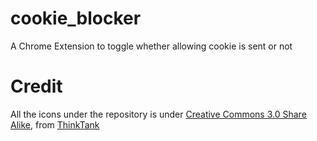 # cookie_blocker
A Chrome Extension to toggle whether allowing cookie is sent or not

# Credit
All the icons under the repository is under [Creative Commons 3.0 Share Alike](https://creativecommons.org/licenses/by/3.0), from [ThinkTank](http://icons.tinktank.club)
